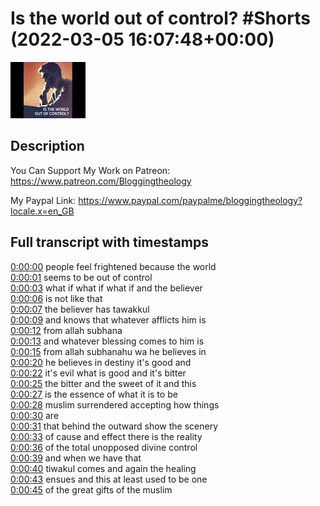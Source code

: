 # Is the world out of control? #Shorts (2022-03-05 16:07:48+00:00)

![alt Is the world out of control? #Shorts](7oqEl21yGFs.jpg "Is the world out of control? #Shorts")

## Description

You Can Support My Work on Patreon:
https://www.patreon.com/Bloggingtheology

My Paypal Link: 
https://www.paypal.com/paypalme/bloggingtheology?locale.x=en_GB



## Full transcript with timestamps

[0:00:00](https://youtu.be/7oqEl21yGFs?t=0) people feel frightened because the world  
[0:00:01](https://youtu.be/7oqEl21yGFs?t=1) seems to be out of control  
[0:00:03](https://youtu.be/7oqEl21yGFs?t=3) what if what if what if and the believer  
[0:00:06](https://youtu.be/7oqEl21yGFs?t=6) is not like that  
[0:00:07](https://youtu.be/7oqEl21yGFs?t=7) the believer has tawakkul  
[0:00:09](https://youtu.be/7oqEl21yGFs?t=9) and knows that whatever afflicts him is  
[0:00:12](https://youtu.be/7oqEl21yGFs?t=12) from allah subhana  
[0:00:13](https://youtu.be/7oqEl21yGFs?t=13) and whatever blessing comes to him is  
[0:00:15](https://youtu.be/7oqEl21yGFs?t=15) from allah subhanahu wa he believes in  
[0:00:20](https://youtu.be/7oqEl21yGFs?t=20) he believes in destiny it's good and  
[0:00:22](https://youtu.be/7oqEl21yGFs?t=22) it's evil what is good and it's bitter  
[0:00:25](https://youtu.be/7oqEl21yGFs?t=25) the bitter and the sweet of it and this  
[0:00:27](https://youtu.be/7oqEl21yGFs?t=27) is the essence of what it is to be  
[0:00:28](https://youtu.be/7oqEl21yGFs?t=28) muslim surrendered accepting how things  
[0:00:30](https://youtu.be/7oqEl21yGFs?t=30) are  
[0:00:31](https://youtu.be/7oqEl21yGFs?t=31) that behind the outward show the scenery  
[0:00:33](https://youtu.be/7oqEl21yGFs?t=33) of cause and effect there is the reality  
[0:00:36](https://youtu.be/7oqEl21yGFs?t=36) of the total unopposed divine control  
[0:00:39](https://youtu.be/7oqEl21yGFs?t=39) and when we have that  
[0:00:40](https://youtu.be/7oqEl21yGFs?t=40) tiwakul comes and again the healing  
[0:00:43](https://youtu.be/7oqEl21yGFs?t=43) ensues and this at least used to be one  
[0:00:45](https://youtu.be/7oqEl21yGFs?t=45) of the great gifts of the muslim  
